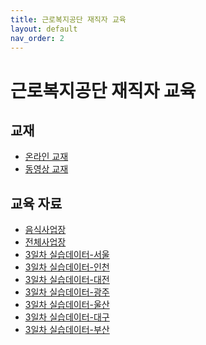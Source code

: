 ```yaml
---
title: 근로복지공단 재직자 교육
layout: default
nav_order: 2
---
```

# 근로복지공단 재직자 교육

## 교재

- [온라인 교재](https://jiieunshin.github.io/bokji)
- [동영상 교재](https://youtu.be/gxqjDnO-6VA)

## 교육 자료 

- [음식사업장](assets/data_lab_bokji/data_food.csv)
- [전체사업장](assets/data_lab_bokji/dat_total.csv)
- [3일차 실습데이터-서울](assets/data_lab_bokji/dat_practice_seoul.csv)
- [3일차 실습데이터-인천](assets/data_lab_bokji/dat_practice_incheon.csv)
- [3일차 실습데이터-대전](assets/data_lab_bokji/dat_practice_daejeon.csv)
- [3일차 실습데이터-광주](assets/data_lab_bokji/dat_practice_gwangju.csv)
- [3일차 실습데이터-울산](assets/data_lab_bokji/dat_practice_ulsan.csv)
- [3일차 실습데이터-대구](assets/data_lab_bokji/dat_practice_daegu.csv)
- [3일차 실습데이터-부산](assets/data_lab_bokji/dat_practice_pusan.csv)
<!-- - [3일차 실습데이터](assets/data_lab_bokji/dat_practice_seoul.csv) -->
<!-- - [3일차 실습데이터](assets/data_lab_bokji/dat_practice_seoul.csv) -->
